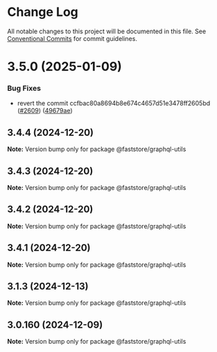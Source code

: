 # Change Log

All notable changes to this project will be documented in this file.
See [Conventional Commits](https://conventionalcommits.org) for commit guidelines.

# 3.5.0 (2025-01-09)

### Bug Fixes

- revert the commit ccfbac80a8694b8e674c4657d51e3478ff2605bd ([#2609](https://github.com/vtex/faststore/issues/2609)) ([49679ae](https://github.com/vtex/faststore/commit/49679ae3a735f7fa29d716b6e9f6d4941d73a647))

## 3.4.4 (2024-12-20)

**Note:** Version bump only for package @faststore/graphql-utils

## 3.4.3 (2024-12-20)

**Note:** Version bump only for package @faststore/graphql-utils

## 3.4.2 (2024-12-20)

**Note:** Version bump only for package @faststore/graphql-utils

## 3.4.1 (2024-12-20)

**Note:** Version bump only for package @faststore/graphql-utils

## 3.1.3 (2024-12-13)

**Note:** Version bump only for package @faststore/graphql-utils

## 3.0.160 (2024-12-09)

**Note:** Version bump only for package @faststore/graphql-utils
